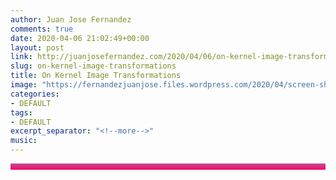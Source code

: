 ```yaml
---
author: Juan Jose Fernandez
comments: true
date: 2020-04-06 21:02:49+00:00
layout: post
link: http://juanjosefernandez.com/2020/04/06/on-kernel-image-transformations/
slug: on-kernel-image-transformations
title: On Kernel Image Transformations
image: "https://fernandezjuanjose.files.wordpress.com/2020/04/screen-shot-2020-04-06-at-4.34.12-pm.png" 
categories:
- DEFAULT
tags:
- DEFAULT
excerpt_separator: "<!--more-->"
music:
---
```

<style>
.bar{
    height: 10px;
    background: #bc4e9c;  /* fallback for old browsers */
    background: -webkit-linear-gradient(to top, #f80759, #bc4e9c);  /* Chrome 10-25, Safari 5.1-6 */
    background: linear-gradient(to top, #f80759, #bc4e9c); /* W3C, IE 10+/ Edge, Firefox 16+, Chrome 26+, Opera 12+, Safari 7+ */
    }
</style>

<div class="bar"></div>
